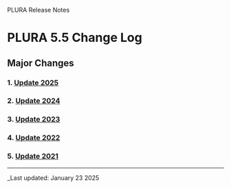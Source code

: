 PLURA Release Notes

# PLURA 5.5 Change Log

## Major Changes
### 1. [Update 2025](https://github.com/qubitsec/plura/blob/main/update/v5.5/ko/2025.md)

### 2. [Update 2024](https://github.com/qubitsec/plura/blob/main/update/v5.5/ko/2024.md)

### 3. [Update 2023](https://github.com/qubitsec/plura/blob/main/update/v5.5/ko/2023.md)

### 4. [Update 2022](https://github.com/qubitsec/plura/blob/main/update/v5.5/ko/2022.md)

### 5. [Update 2021](https://github.com/qubitsec/plura/blob/main/update/v5.5/ko/2021.md)

---

_Last updated: January 23 2025
